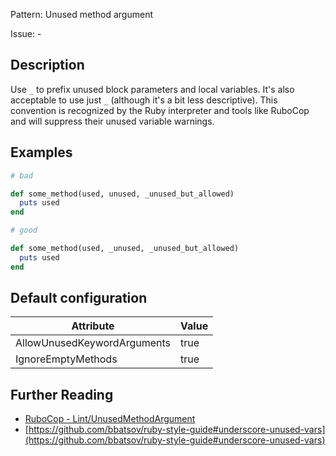 Pattern: Unused method argument

Issue: -

## Description

Use `_` to prefix unused block parameters and local variables. It's also acceptable to use just `_` (although it's a bit less descriptive). This convention is recognized by the Ruby interpreter and tools like RuboCop and will suppress their unused variable warnings.

## Examples

```ruby
# bad

def some_method(used, unused, _unused_but_allowed)
  puts used
end
```
```ruby
# good

def some_method(used, _unused, _unused_but_allowed)
  puts used
end
```

## Default configuration

Attribute | Value
--- | ---
AllowUnusedKeywordArguments | true
IgnoreEmptyMethods | true

## Further Reading

* [RuboCop - Lint/UnusedMethodArgument](https://rubocop.readthedocs.io/en/latest/cops_lint/#lintunusedmethodargument)
* [https://github.com/bbatsov/ruby-style-guide#underscore-unused-vars](https://github.com/bbatsov/ruby-style-guide#underscore-unused-vars)
